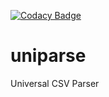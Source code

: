 [![Codacy Badge](https://api.codacy.com/project/badge/Grade/ef2af2f582ed46d8afb529a5bf1878dc)](https://www.codacy.com?utm_source=github.com&amp;utm_medium=referral&amp;utm_content=onet/uniparse&amp;utm_campaign=Badge_Grade)

# uniparse
Universal CSV Parser
